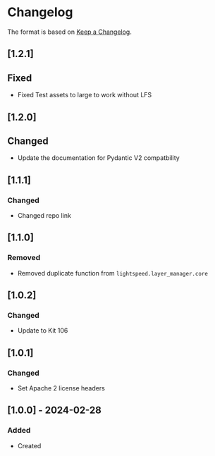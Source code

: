 # Changelog
The format is based on [Keep a Changelog](https://keepachangelog.com/en/1.0.0/).

## [1.2.1]
## Fixed
- Fixed Test assets to large to work without LFS

## [1.2.0]
## Changed
- Update the documentation for Pydantic V2 compatbility

## [1.1.1]
### Changed
- Changed repo link

## [1.1.0]
### Removed
- Removed duplicate function from `lightspeed.layer_manager.core`

## [1.0.2]
### Changed
- Update to Kit 106

## [1.0.1]
### Changed
- Set Apache 2 license headers

## [1.0.0] - 2024-02-28
### Added
- Created
